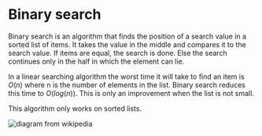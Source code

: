 # Binary search

Binary search is an algorithm that finds the position of a search value in a 
sorted list of items. It takes the value in the middle and compares it to the 
search value. If items are equal, the search is done. Else the search continues
only in the half in which the element can lie. 

In a linear searching algorithm the worst time it will take to find an item is
$O(n)$ where n is the number of elements in the list. Binary search reduces 
this time to $O(log(n))$. This is only an improvement when the list is not
small.

This algorithm only works on sorted lists.
 
![diagram from wikipedia](https://upload.wikimedia.org/wikipedia/commons/8/83/Binary_Search_Depiction.svg)
